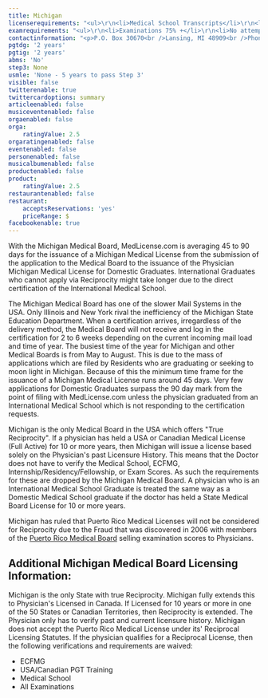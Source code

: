 ```yaml
---
title: Michigan
licenserequirements: "<ul>\r\n<li>Medical School Transcripts</li>\r\n<li>Medical School Form</li>\r\n<li>All State Medical Licenses</li>\r\n<li>All Internships/Residency/Fellowships</li>\r\n<li>ECFMG CVS Report</li>\r\n<li>Fifth Pathway and ECFMG Exam Chart (if 5th Pathway)</li>\r\n<li>All State and National Exams (USMLE/FLEX/NBOME/NBME)</li>\r\n<li>Fingerprint Cards/FBI Clearance</li>\r\n</ul>"
examrequirements: "<ul>\r\n<li>Examinations 75% +</li>\r\n<li>No attempt limits for the USMLE</li>\r\n<li>No year limit- USMLE</li>\r\n<li>Step 3 has to be passed within 5 years of first attempt</li>\r\n<li>2 years PGY for USA Grads</li>\r\n<li>2 years PGY for International Grads</li>\r\n<li>NO 10 year rule - SPEX NOT required</li>\r\n<li>State Exam Accepted if Pre-1975</li>\r\n</ul>"
contactinformation: "<p>P.O. Box 30670<br />Lansing, MI 48909<br />Phone: (517) 335-0918<br />Fax: (517) 241-9416</p>\r\n<p><a href=\"https://www.michigan.gov/lara/0,4601,7-154-72600_72603---,00.html\">www.michigan.gov/healthlicense</a></p>"
pgtdg: '2 years'
pgtig: '2 years'
abms: 'No'
step3: None
usmle: 'None - 5 years to pass Step 3'
visible: false
twitterenable: true
twittercardoptions: summary
articleenabled: false
musiceventenabled: false
orgaenabled: false
orga:
    ratingValue: 2.5
orgaratingenabled: false
eventenabled: false
personenabled: false
musicalbumenabled: false
productenabled: false
product:
    ratingValue: 2.5
restaurantenabled: false
restaurant:
    acceptsReservations: 'yes'
    priceRange: $
facebookenable: true
---
```


<p>With the Michigan Medical Board, MedLicense.com is averaging 45 to 90 days for the issuance of a Michigan Medical License from the submission of the application to the Medical Board to the issuance of the Physician Michigan Medical License for Domestic Graduates. International Graduates who cannot apply via Reciprocity might take longer due to the direct certification of the International Medical School.</p>
<p>The Michigan Medical Board has one of the slower Mail Systems in the USA. Only Illinois and New York rival the inefficiency of the Michigan State Education Department. When a certification arrives, irregardless of the delivery method, the Medical Board will not receive and log in the certification for 2 to 6 weeks depending on the current incoming mail load and time of year. The busiest time of the year for Michigan and other Medical Boards is from May to August. This is due to the mass of applications which are filed by Residents who are graduating or seeking to moon light in Michigan. Because of this the minimum time frame for the issuance of a Michigan Medical License runs around 45 days. Very few applications for Domestic Graduates surpass the 90 day mark from the point of filing with MedLicense.com unless the physician graduated from an International Medical School which is not responding to the certification requests.</p>
<p>Michigan is the only Medical Board in the USA which offers "True Reciprocity". If a physician has held a USA or Canadian Medical License (Full Active) for 10 or more years, then Michigan will issue a license based solely on the Physician's past Licensure History. This means that the Doctor does not have to verify the Medical School, ECFMG, Internship/Residency/Fellowship, or Exam Scores. As such the requirements for these are dropped by the Michigan Medical Board. A physician who is an International Medical School Graduate is treated the same way as a Domestic Medical School graduate if the doctor has held a State Medical Board License for 10 or more years.</p>
<p>Michigan has ruled that Puerto Rico Medical Licenses will not be considered for Reciprocity due to the Fraud that was discovered in 2006 with members of the <a href="../../../../../licensure-information/state-licensure-requirements/puerto-rico">Puerto Rico Medical Board</a> selling examination scores to Physicians.</p>
<h2 id="mcetoc_1cdqhofqn0">Additional Michigan Medical Board Licensing Information:</h2>
<p>Michigan is the only State with true Reciprocity. Michigan fully extends this to Physician's Licensed in Canada. If Licensed for 10 years or more in one of the 50 States or Canadian Territories, then Reciprocity is extended. The Physician only has to verify past and current licensure history. Michigan does not accept the Puerto Rico Medical License under its' Reciprocal Licensing Statutes. If the physician qualifies for a Reciprocal License, then the following verifications and requirements are waived:</p>
<ul>
<li>ECFMG</li>
<li>USA/Canadian PGT Training</li>
<li>Medical School</li>
<li>All Examinations</li>
</ul>